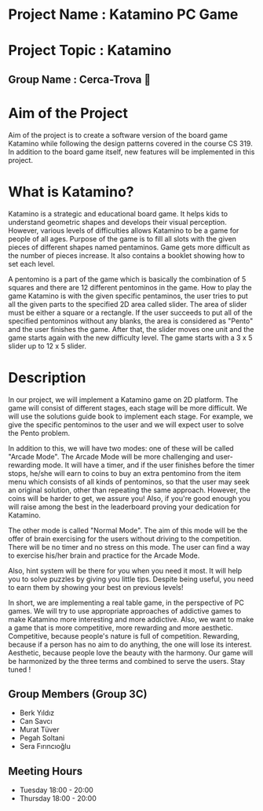 # Project Name : Katamino PC Game

# Project Topic : Katamino

##  Group Name    : Cerca-Trova :art:

# Aim of the Project
Aim of the project is to create a software version of the board game Katamino while following the design patterns covered in the course CS 319. In addition to the board game itself, new features will be implemented in this project.

# What is Katamino?
Katamino is a strategic and educational board game. It helps kids to understand geometric shapes and develops their visual perception. However, various levels of difficulties allows Katamino to be a game for people of all ages. Purpose of the game is to fill all slots with the given pieces of different shapes named pentaminos. Game gets more difficult as the number of pieces increase. It also contains a booklet showing how to set each level.

A pentomino is a part of the game which is basically the combination of 5 squares and there are 12 different pentominos in the game. How to play the game Katamino is with the given specific pentaminos, the user tries to put all the given parts to the specified 2D area called slider. The area of slider must be either a square or a rectangle. If the user succeeds to put all of the specified pentominos without any blanks, the area is considered as "Pento" and the user finishes the game. After that, the slider moves one unit and the game starts again with the new difficulty level. The game starts with a 3 x 5 slider up to 12 x 5 slider.

# Description
In our project, we will implement a Katamino game on 2D platform. The game will consist of different stages, each stage will be more difficult. We will use the solutions guide book to implement each stage. For example, we give the specific pentominos to the user and we will expect user to solve the Pento problem. 

In addition to this, we will have two modes: one of these will be called "Arcade Mode". The Arcade Mode will be more challenging and user-rewarding mode. It will have a timer, and if the user finishes before the timer stops, he/she will earn to coins to buy an extra pentomino from the item menu which consists of all kinds of pentominos, so that the user may seek an original solution, other than repeating the same approach. However, the coins will be harder to get, we assure you! Also, if you're good enough you will raise among the best in the leaderboard proving your dedication for Katamino.

The other mode is called "Normal Mode". The aim of this mode will be the offer of brain exercising for the users without driving to the competition. There will be no timer and no stress on this mode. The user can find a way to exercise his/her brain and practice for the Arcade Mode.

Also, hint system will be there for you when you need it most. It will help you to solve puzzles by giving you little tips. Despite being useful, you need to earn them by showing your best on previous levels! 

In short, we are implementing a real table game, in the perspective of PC games. We will try to use appropriate approaches of addictive games to make Katamino more interesting and more addictive. Also, we want to make a game that is more competitive, more rewarding and more aesthetic. Competitive, because people's nature is full of competition. Rewarding, because if a person has no aim to do anything, the one will lose its interest. Aesthetic, because people love the beauty with the harmony. Our game will be harmonized by the three terms and combined to serve the users. Stay tuned !  



## Group Members (Group 3C)
* Berk Yıldız
* Can Savcı
* Murat Tüver
* Pegah Soltani
* Sera Fırıncıoğlu

## Meeting Hours
* Tuesday   18:00 - 20:00
* Thursday  18:00 - 20:00
